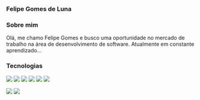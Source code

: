 ### Felipe Gomes de Luna

### Sobre mim
Olá, me chamo Felipe Gomes e busco uma oportunidade no mercado de trabalho na área de desenvolvimento de software. Atualmente em constante aprendizado...

### Tecnologias
<img src="https://img.shields.io/badge/HTML5-f06529?logo=html5&logoColor=white" /> <img src="https://img.shields.io/badge/CSS3-76b8e8?logo=css3&logoColor=white" /> <img src="https://img.shields.io/badge/Javascript-323330?logo=javascript&logoColor=%23F7DF1E" /> <img src="https://img.shields.io/badge/React-61dafb?logo=react&logoColor=white" /> <img src="https://img.shields.io/badge/Node.js-339933?logo=node.js&logoColor=black" /> <img src="https://img.shields.io/badge/Github-323330?logo=github&logoColor=%ffffff" /> 

<img src="https://github-readme-stats.vercel.app/api?username=fomes&count_private=true&show_icons=true&theme=vue&hide=stars" /> 
<img src="https://github-readme-stats.vercel.app/api/top-langs/?username=fomes&layout=compact&theme=vue" />
